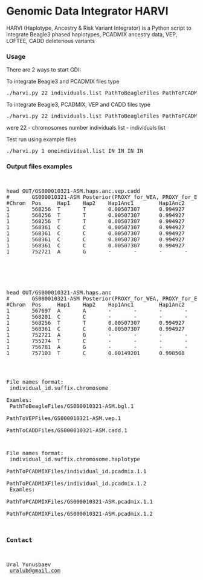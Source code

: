 # Genomic Data Integrator HARVI

HARVI (Haplotype, Ancestry & Risk Variant Integrator) is a Python script to integrate  Beagle3 phased haplotypes, PCADMIX ancestry data, VEP, LOFTEE, CADD deleterious variants

### Usage

There are 2 ways to start GDI:

To integrate Beagle3 and PCADMIX files type
<pre>./harvi.py 22 individuals.list PathToBeagleFiles PathToPCADMIXFiles</pre>

To integrate Beagle3, PCADMIX, VEP and CADD files type
<pre>./harvi.py 22 individuals.list PathToBeagleFiles PathToPCADMIXFiles PathToVEPFiles PathToCADDFiles</pre>

were
22 - chromosomes number
individuals.list - individuals list


Test run using example files
<pre>./harvi.py 1 oneindividual.list IN IN IN IN</pre>



### Output files examples

<pre>
<pre>

head OUT/GS000010321-ASM.haps.anc.vep.cadd
#       GS000010321-ASM Posterior(PROXY_for_WEA, PROXY_for_EA)
#Chrom  Pos     Hap1    Hap2    Hap1Anc1        Hap1Anc2        Hap1Anc3        Hap2Anc1        Hap2Anc2        Hap2Anc3        Hap1Gene        Hap1Feature     Hap1Consequence Hap1Canonical     Hap1_LoF        Hap1_Phred      Hap1_Source     Hap2Gene        Hap2Feature     Hap2Consequence Hap2Canonical   Hap2_LoF        Hap2_Phred      Hap2_Source
1       568256  T       T       0.00507307      0.994927        -       0.00626922      0.993731        -       ENSG00000237973 ENST00000414273 downstream_gene_variant  YES     -       10.02   VC      ENSG00000237973 ENST00000414273 downstream_gene_variant YES     -       10.02   VC
1       568256  T       T       0.00507307      0.994927        -       0.00626922      0.993731        -       ENSG00000198744 ENST00000416718 upstream_gene_variant    YES     -       10.02   VC      ENSG00000198744 ENST00000416718 upstream_gene_variant   YES     -       10.02   VC
1       568256  T       T       0.00507307      0.994927        -       0.00626922      0.993731        -       ENSG00000225972 ENST00000416931 downstream_gene_variant  YES     -       10.02   VC      ENSG00000225972 ENST00000416931 downstream_gene_variant YES     -       10.02   VC
1       568361  C       C       0.00507307      0.994927        -       0.00626922      0.993731        -       ENSG00000237973 ENST00000414273 downstream_gene_variant  YES     -       10.78   VC      ENSG00000237973 ENST00000414273 downstream_gene_variant YES     -       10.78   VC
1       568361  C       C       0.00507307      0.994927        -       0.00626922      0.993731        -       ENSG00000198744 ENST00000416718 upstream_gene_variant    YES     -       10.78   VC      ENSG00000198744 ENST00000416718 upstream_gene_variant   YES     -       10.78   VC
1       568361  C       C       0.00507307      0.994927        -       0.00626922      0.993731        -       ENSG00000225972 ENST00000416931 downstream_gene_variant  YES     -       10.78   VC      ENSG00000225972 ENST00000416931 downstream_gene_variant YES     -       10.78   VC
1       568361  C       C       0.00507307      0.994927        -       0.00626922      0.993731        -       ENSG00000229344 ENST00000427426 non_coding_transcript_exon_variant       YES     -       10.78   VC      ENSG00000229344 ENST00000427426 non_coding_transcript_exon_variant      YES     -       10.78   VC
1       752721  A       G       -       -       -       -       -       -       -       -       -       -       -       -       -       ENSG00000177757 ENST00000326734  upstream_gene_variant   YES     -       7.526   VC

</pre>

<pre>

head OUT/GS000010321-ASM.haps.anc
#       GS000010321-ASM Posterior(PROXY_for_WEA, PROXY_for_EA)
#Chrom  Pos     Hap1    Hap2    Hap1Anc1        Hap1Anc2        Hap1Anc3        Hap2Anc1        Hap2Anc2        Hap2Anc3
1       567697  A       A       -       -       -       -       -       -
1       568201  C       C       -       -       -       -       -       -
1       568256  T       T       0.00507307      0.994927        -       0.00626922      0.993731        -
1       568361  C       C       0.00507307      0.994927        -       0.00626922      0.993731        -
1       752721  A       G       -       -       -       -       -       -
1       755274  T       C       -       -       -       -       -       -
1       756781  A       G       -       -       -       -       -       -
1       757103  T       C       0.00149201      0.998508        -       0.00219325      0.997807        -
</pre>

 File names format:<br>
 individual_id.suffix.chromosome<br>
 Examles:<br>
 PathToBeagleFiles/GS000010321-ASM.bgl.1<br>
 PathToVEPFiles/GS000010321-ASM.vep.1<br>
 PathToCADDFiles/GS000010321-ASM.cadd.1<br>

 File names format:<br>
 individual_id.suffix.chromosome.haplotype<br>
 PathToPCADMIXFiles/individual_id.pcadmix.1.1<br>
 PathToPCADMIXFiles/individual_id.pcadmix.1.2<br>
 Examles:<br>
 PathToPCADMIXFiles/GS000010321-ASM.pcadmix.1.1<br>
 PathToPCADMIXFiles/GS000010321-ASM.pcadmix.1.2<br>


### Contact
Ural Yunusbaev<br>
uralub@gmail.com<br>
